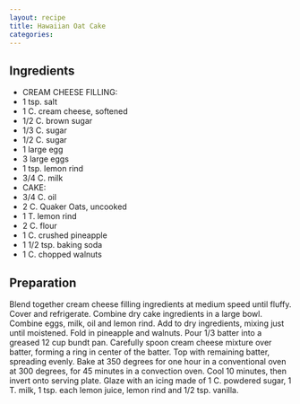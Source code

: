 ```yaml
---
layout: recipe
title: Hawaiian Oat Cake
categories:
---
```


## Ingredients

- CREAM CHEESE FILLING:
- 1 tsp. salt
- 1 C. cream cheese, softened
- 1/2 C. brown sugar
- 1/3 C. sugar
- 1/2 C. sugar
- 1 large egg
- 3 large eggs
- 1 tsp. lemon rind
- 3/4 C. milk
- CAKE:
- 3/4 C. oil
- 2 C. Quaker Oats, uncooked
- 1 T. lemon rind
- 2 C. flour
- 1 C. crushed pineapple
- 1 1/2 tsp. baking soda
- 1 C. chopped walnuts

## Preparation

Blend together cream cheese filling ingredients at medium speed until fluffy.  Cover and refrigerate.  Combine dry cake ingredients in a large bowl.  Combine eggs, milk, oil and lemon rind.  Add to dry ingredients, mixing just until moistened.  Fold in pineapple and walnuts.  Pour 1/3 batter into a greased 12 cup bundt pan. Carefully spoon cream cheese mixture over batter, forming a ring in center of the batter.  Top with remaining batter, spreading evenly.  Bake at 350 degrees for one hour in a conventional oven at 300 degrees, for 45 minutes in a convection oven.  Cool 10 minutes, then invert onto serving plate.  Glaze with an icing made of 1 C. powdered sugar, 1 T. milk, 1 tsp. each lemon juice, lemon rind and 1/2 tsp. vanilla.